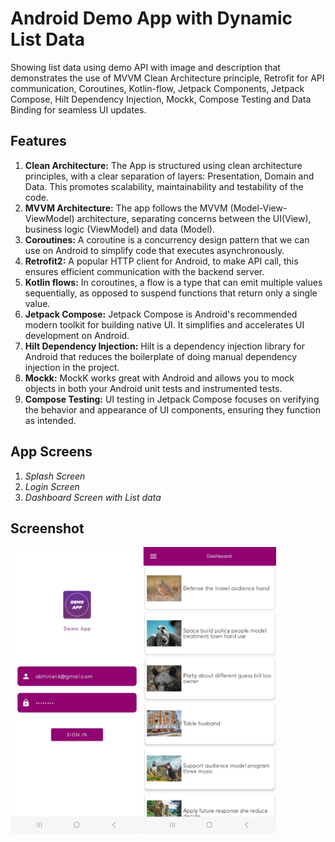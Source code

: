 
# Android Demo App with Dynamic List Data

Showing list data using demo API with image and description that demonstrates the use of MVVM Clean Architecture principle, Retrofit for API communication, Coroutines, Kotlin-flow, Jetpack Components, Jetpack Compose, Hilt Dependency Injection, Mockk, Compose Testing and Data Binding for seamless UI updates.

## Features

1. **Clean Architecture:** The App is structured using clean architecture principles, with a clear separation of layers: Presentation, Domain and Data. This promotes scalability, maintainability and testability of the code.
2. **MVVM Architecture:** The app follows the MVVM (Model-View-ViewModel) architecture, separating concerns between the UI(View), business logic (ViewModel) and data (Model).
3. **Coroutines:** A coroutine is a concurrency design pattern that we can use on Android to simplify code that executes asynchronously.
4. **Retrofit2:** A popular HTTP client for Android, to make API call, this ensures efficient communication with the backend server.
5. **Kotlin flows:** In coroutines, a flow is a type that can emit multiple values sequentially, as opposed to suspend functions that return only a single value.
6. **Jetpack Compose:** Jetpack Compose is Android's recommended modern toolkit for building native UI. It simplifies and accelerates UI development on Android.
7. **Hilt Dependency Injection:** Hilt is a dependency injection library for Android that reduces the boilerplate of doing manual dependency injection in the project.
8. **Mockk:** MockK works great with Android and allows you to mock objects in both your Android unit tests and instrumented tests.
9. **Compose Testing:** UI testing in Jetpack Compose focuses on verifying the behavior and appearance of UI components, ensuring they function as intended.

## App Screens

1. *Splash Screen*
2. *Login Screen*
3. *Dashboard Screen with List data*

## Screenshot

<img width="425" alt="mobileScreenShot" src="https://github.com/AbhishekPathak195/LlyodDemoProject/blob/master/screenshot/demo_app_screens.jpg">




